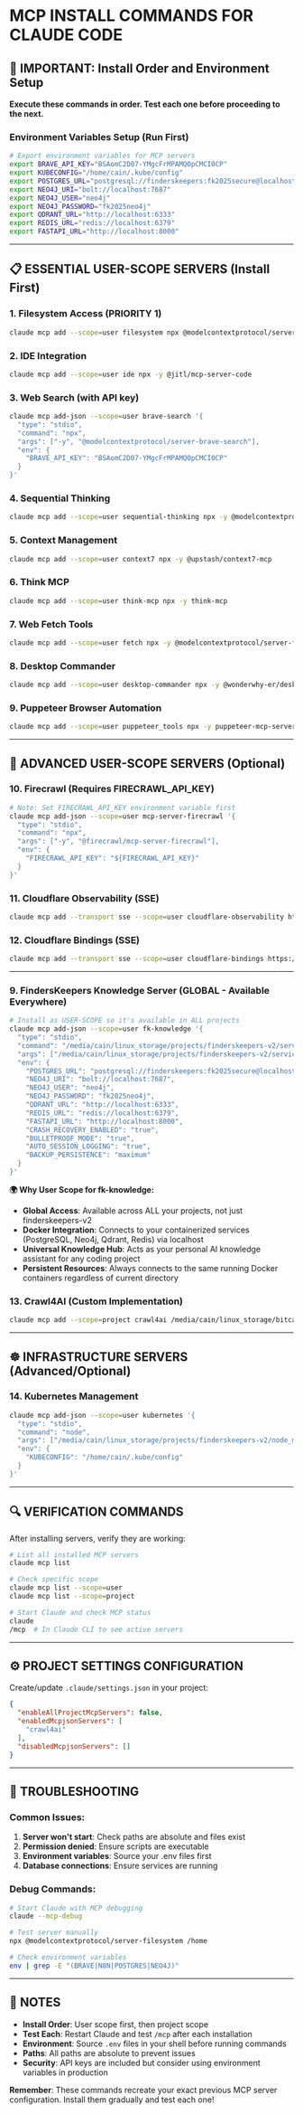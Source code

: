 # MCP INSTALL COMMANDS FOR CLAUDE CODE

## 🚨 IMPORTANT: Install Order and Environment Setup

**Execute these commands in order. Test each one before proceeding to the next.**

### Environment Variables Setup (Run First)
```bash
# Export environment variables for MCP servers
export BRAVE_API_KEY="BSAomC2D07-YMgcFrMPAMQOpCMCI0CP"
export KUBECONFIG="/home/cain/.kube/config"
export POSTGRES_URL="postgresql://finderskeepers:fk2025secure@localhost:5432/finderskeepers_v2"
export NEO4J_URI="bolt://localhost:7687"
export NEO4J_USER="neo4j"
export NEO4J_PASSWORD="fk2025neo4j"
export QDRANT_URL="http://localhost:6333"
export REDIS_URL="redis://localhost:6379"
export FASTAPI_URL="http://localhost:8000"
```

---

## 📋 ESSENTIAL USER-SCOPE SERVERS (Install First)

### 1. Filesystem Access (PRIORITY 1)
```bash
claude mcp add --scope=user filesystem npx @modelcontextprotocol/server-filesystem /home /media/cain/linux_storage
```

### 2. IDE Integration 
```bash
claude mcp add --scope=user ide npx -y @jitl/mcp-server-code
```

### 3. Web Search (with API key)
```bash
claude mcp add-json --scope=user brave-search '{
  "type": "stdio",
  "command": "npx",
  "args": ["-y", "@modelcontextprotocol/server-brave-search"],
  "env": {
    "BRAVE_API_KEY": "BSAomC2D07-YMgcFrMPAMQOpCMCI0CP"
  }
}'
```

### 4. Sequential Thinking
```bash
claude mcp add --scope=user sequential-thinking npx -y @modelcontextprotocol/server-sequential-thinking
```

### 5. Context Management
```bash
claude mcp add --scope=user context7 npx -y @upstash/context7-mcp
```

### 6. Think MCP
```bash
claude mcp add --scope=user think-mcp npx -y think-mcp
```

### 7. Web Fetch Tools
```bash
claude mcp add --scope=user fetch npx -y @modelcontextprotocol/server-fetch
```

### 8. Desktop Commander
```bash
claude mcp add --scope=user desktop-commander npx -y @wonderwhy-er/desktop-commander
```

### 9. Puppeteer Browser Automation
```bash
claude mcp add --scope=user puppeteer_tools npx -y puppeteer-mcp-server
```

---

## 🔧 ADVANCED USER-SCOPE SERVERS (Optional)

### 10. Firecrawl (Requires FIRECRAWL_API_KEY)
```bash
# Note: Set FIRECRAWL_API_KEY environment variable first
claude mcp add-json --scope=user mcp-server-firecrawl '{
  "type": "stdio",
  "command": "npx",
  "args": ["-y", "@firecrawl/mcp-server-firecrawl"],
  "env": {
    "FIRECRAWL_API_KEY": "${FIRECRAWL_API_KEY}"
  }
}'
```

### 11. Cloudflare Observability (SSE)
```bash
claude mcp add --transport sse --scope=user cloudflare-observability https://observability.mcp.cloudflare.com/sse
```

### 12. Cloudflare Bindings (SSE)
```bash
claude mcp add --transport sse --scope=user cloudflare-bindings https://bindings.mcp.cloudflare.com/sse
```

---

### 9. FindersKeepers Knowledge Server (GLOBAL - Available Everywhere)
```bash
# Install as USER-SCOPE so it's available in ALL projects
claude mcp add-json --scope=user fk-knowledge '{
  "type": "stdio",
  "command": "/media/cain/linux_storage/projects/finderskeepers-v2/services/mcp-knowledge-server/.venv/bin/python",
  "args": ["/media/cain/linux_storage/projects/finderskeepers-v2/services/mcp-knowledge-server/src/knowledge_server.py"],
  "env": {
    "POSTGRES_URL": "postgresql://finderskeepers:fk2025secure@localhost:5432/finderskeepers_v2",
    "NEO4J_URI": "bolt://localhost:7687",
    "NEO4J_USER": "neo4j",
    "NEO4J_PASSWORD": "fk2025neo4j",
    "QDRANT_URL": "http://localhost:6333",
    "REDIS_URL": "redis://localhost:6379",
    "FASTAPI_URL": "http://localhost:8000",
    "CRASH_RECOVERY_ENABLED": "true",
    "BULLETPROOF_MODE": "true",
    "AUTO_SESSION_LOGGING": "true",
    "BACKUP_PERSISTENCE": "maximum"
  }
}'
```

**🌍 Why User Scope for fk-knowledge:**
- **Global Access**: Available across ALL your projects, not just finderskeepers-v2
- **Docker Integration**: Connects to your containerized services (PostgreSQL, Neo4j, Qdrant, Redis) via localhost
- **Universal Knowledge Hub**: Acts as your personal AI knowledge assistant for any coding project
- **Persistent Resources**: Always connects to the same running Docker containers regardless of current directory

### 13. Crawl4AI (Custom Implementation)
```bash
claude mcp add --scope=project crawl4ai /media/cain/linux_storage/bitcain/crawl4ai-mcp-server/run_mcp_safe.sh
```

---

## ☸️ INFRASTRUCTURE SERVERS (Advanced/Optional)

### 14. Kubernetes Management
```bash
claude mcp add-json --scope=user kubernetes '{
  "type": "stdio",
  "command": "node",
  "args": ["/media/cain/linux_storage/projects/finderskeepers-v2/node_modules/mcp-server-kubernetes/dist/index.js"],
  "env": {
    "KUBECONFIG": "/home/cain/.kube/config"
  }
}'
```

---

## 🔍 VERIFICATION COMMANDS

After installing servers, verify they are working:

```bash
# List all installed MCP servers
claude mcp list

# Check specific scope
claude mcp list --scope=user
claude mcp list --scope=project

# Start Claude and check MCP status
claude
/mcp  # In Claude CLI to see active servers
```

---

## ⚙️ PROJECT SETTINGS CONFIGURATION

Create/update `.claude/settings.json` in your project:

```json
{
  "enableAllProjectMcpServers": false,
  "enabledMcpjsonServers": [
    "crawl4ai"
  ],
  "disabledMcpjsonServers": []
}
```

---

## 🚨 TROUBLESHOOTING

### Common Issues:

1. **Server won't start**: Check paths are absolute and files exist
2. **Permission denied**: Ensure scripts are executable
3. **Environment variables**: Source your .env files first
4. **Database connections**: Ensure services are running

### Debug Commands:
```bash
# Start Claude with MCP debugging
claude --mcp-debug

# Test server manually
npx @modelcontextprotocol/server-filesystem /home

# Check environment variables
env | grep -E "(BRAVE|N8N|POSTGRES|NEO4J)"
```

---

## 📝 NOTES

- **Install Order**: User scope first, then project scope
- **Test Each**: Restart Claude and test `/mcp` after each installation
- **Environment**: Source `.env` files in your shell before running commands
- **Paths**: All paths are absolute to prevent issues
- **Security**: API keys are included but consider using environment variables in production

**Remember**: These commands recreate your exact previous MCP server configuration. Install them gradually and test each one!
